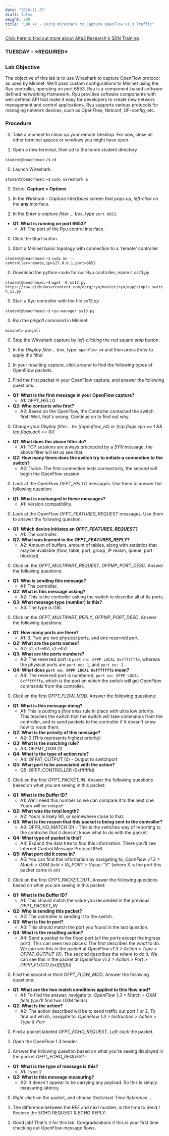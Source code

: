 ```yaml
---
date: "2016-11-25"
draft: false
weight: 200
title: "Lab xx - Using Wireshark to Capture OpenFlow v1.3 Traffic"
---
```

[Click here to find out more about Alta3 Research's SDN Training](https://alta3.com/courses/sdn)

### TUESDAY - &#x2B50;REQUIRED&#x2B50;

### Lab Objective
The objective of this lab is to use Wireshark to capture OpenFlow protocol as used by Mininet. We'll pass custom configurations to Mininet using the Ryu controller, operating on port 6653. Ryu is a component-based software defined networking framework. Ryu provides software components with well defined API that make it easy for developers to create new network management and control applications. Ryu supports various protocols for managing network devices, such as OpenFlow, Netconf, OF-config, etc.

### Procedure

0. Take a moment to clean up your remote Desktop. For now, close all other terminal spaces or windows you might have open.

0. Open a new terminal, then *cd* to the home student directory

  `student@beachhead:/$` `cd`

0. Launch Wireshark.

  `student@beachhead:~$` `sudo wireshark &`

0. Select **Capture > Options**

0. In the *Wirshark - Capture Interfaces* screen that pops up, *left-click* on the **any** interface.

0. In the *Enter a capture filter ...* box, type `port 6653`.

  - **Q1: What is running on port 6653?**
    - A1: The port of the Ryu control interface.

0. Click the Start button.

0. Start a Mininet basic topology with connection to a 'remote' controller

  `student@beachhead:~$` `sudo mn --controller=remote,ip=127.0.0.1,port=6653`

0. Download the python-code for our Ryu controller, name it *ss13.py*.

  `student@beachhead:~$` `wget -O ss13.py https://raw.githubusercontent.com/osrg/ryu/master/ryu/app/simple_switch_13.py`

0. Start a Ryu controller with the file *ss13.py*.

  `student@beachhead:~$` `ryu-manager ss13.py`

0. Run the *pingall* command in Mininet.

  `mininet>` `pingall`

0. Stop the Wireshark capture by *left-clicking* the red square *stop* button.

0. In the *Display filter...* box, type: `openflow_v4` and then press *Enter* to apply the filter.

0. In your resulting capture, click around to find the following types of OpenFlow packets.

0. Find the first packet in your OpenFlow capture, and answer the following questions:

  - **Q1: What is the first message in your OpenFlow capture?**
    - A1: OFPT_HELLO
  - **Q2: Who contacts who first?**
    - A2: Based on the OpenFlow, the Controller contacted the switch first! Well, that's wrong. Continue on to find out why.

0. Change your *Display filter...* to: *((openflow_v4) or (tcp.flags.syn == 1 && tcp.flags.ack == 0))*

  - **Q1: What does the above filter do?**
    - A1: TCP sessions are always preceeded by a *SYN* message, the above filter will let us see that.
  - **Q2: How many times does the switch try to initiate a connection to the switch?**
    - A2: Twice. The first connection tests connectivity, the second will begin the OpenFlow session.

0. Look at the OpenFlow *OFPT_HELLO* messages. Use them to answer the following question: 

  - **Q1: What is exchanged in these messages?**
    - A1: Version compatibility.
    
0. Look at the OpenFlow *OFPT_FEATURES_REQUEST* messages. Use them to answer the following question: 

  - **Q1: Which device initiates an *OFPT_FEATURES_REQUEST*?**
    - A1: The controller.
  - **Q2: What was learned in the *OFPT_FEATURES_REPLY*?**
    - A2: Amount of buffers, amount of tables, along with statistics that may be available (flow, table, port, group, IP reasm, queue, port blocked). 

0. Click on the *OFPT_MULTIPART_REQUEST, OFPMP_PORT_DESC*. Answer the following questions:

 - **Q1: Who is sending this message?**
   - A1: The controller.
 - **Q2: What is this message asking?**
   - A2: This is the controller asking the switch to describe all of its ports.
 - **Q3: What message type (number) is this?**
   - A3: The type is (18).
   
0. Click on the *OFPT_MULTIPART_REPLY, OFPMP_PORT_DESC*. Answer the following questions:

 - **Q1: How many ports are there?**
   - A1: 3. Two are two physical ports, and one reserved port.
 - **Q2: What are the ports names?**
   - A2: s1, s1-eth1, s1-eth2 
 - **Q3: What are the ports numbers?**
   - A3: The reserved port is `port no: OFPP LOCAL 0xfffffffe`, whereas the physical ports are `port no: 1`, and `port no: 2`.
 - **Q4: What does `port no: OFPP LOCAL 0xfffffffe` mean?**
   - A4: The reserved port is numbered, `port no: OFPP LOCAL 0xfffffffe`, which is the port on which the switch will get OpenFlow commands from the controller. 
   
0. Click on the first *OFPT_FLOW_MOD*. Answer the following questions:

 - **Q1: What is this message doing?**
   - A1: This is putting a *flow miss* rule in place with ultra low priority. This teaches the switch that the switch will take commands from the controller, and to send packets to the controller if it doesn't know how to route them.
 - **Q2: What is the *priroity* of this message?**
   - A2: 0 (This represents highest priority)
 - **Q3: What is the matching rule?**
   - A3: OFPMT_OXM (1)
 - **Q4: What is the type of action rule?**
   - A4: OFPAT_OUTPUT (0) - Output to switchport
 - **Q5: What port to be associated with the action?**
   - Q5: OFPP_CONTROLLER (0xfffffffd)

0. Click on the first *OFPT_PACKET_IN*. Answer the following questions based on what you are seeing in this packet:

 - **Q1: What is the Buffer ID?**
   - A1: We'll need this number so we can compare it to the next one. Yours will be unique!
 - **Q2: What was the total length?**
   - A2: Yours is likely 90, or somewhere close to that.
 - **Q3: What is the reason that this packet is being sent to the controller?**
   - A3: OFPR_NO_MATCH (0) - This is the switches way of reporting to the controller that it doesn't know what to do with the packet.
 - **Q4: What type of packet is this?**
   - A4: Expand the data tree to find this information. There you'll see Internet Control Message Protocol IPv6.
 - **Q5: What port did it come in?**
   - A5: You can find this information by navigating to, *OpenFlow v1.3 > Match > OXM field > IN_PORT > Value:* "X" (where X is the port this packet came in on)

0. Click on the first *OFPT_PACKET_OUT*. Answer the following questions based on what you are seeing in this packet:

  - **Q1: What is the Buffer ID?**
    - A1: This should match the value you recoreded in the previous *OFPT_PACKET_IN*
  - **Q2: Who is sending this packet?**
    - A2: The controller is sending it to the switch.
  - **Q3: What is the *In port*?**
    - A3: This should match the port you found in the last question.
  - **Q4: What is the resulting action?**
    - A4: Send a packet to the flood port (all the ports except the ingress port). This can seen two places: The first describes the *what* to do. We can see this in the packet at *OpenFlow v1.3 > Action > Type > OFPAT_OUTPUT (0)*. The second describes the *where* to do it. We can see this in the packet at *OpenFlow v1.3 > Action > Port > OFPP_FLODD (oxfffffffb)*

0. Find the second or third *OFPT_FLOW_MOD*. Answer the following questions:

  - **Q1: What are the two match conditions applied to this flow mod?**
    - A1: To find the answer, navigate to: *OpenFlow 1.3 > Match > OXM field* (you'll find two OXM fields)
  - **Q2: What is the action?**
    - A2: The action described will be to send traffic out port 1 or 2. To find out which, navigate to: *OpenFlow 1.3 > Instruction > Action > Type & Port* 

0. Find a packet labeled *OFPT_ECHO_REQUEST*. *Left-click* the packet.

0. Open the OpenFlow 1.3 header.
  
0. Answer the following quesiton based on what you're seeing displayed in the packet *OFPT_ECHO_REQUEST*:

  - **Q1: What is the type of message is this?**
    - A1: Type 2
  - **Q2: What is this message measuring?**
    - A2: It doesn't appear to be carrying any payload. So this is simply measuring latency. 

0. *Right-click* on the packet, and choose *Set/Unset Time Reference...*.

0. The difference between the *REF* and next number, is the time to Send / Recieve the ECHO REQUEST & ECHO REPLY.

0. Good job! That's it for this lab. Congradulations if this is your first time checking out OpenFlow message flows.

